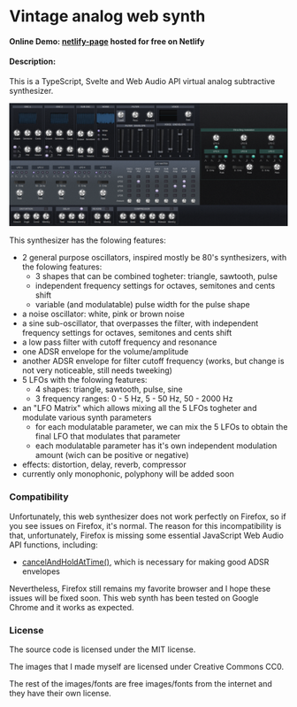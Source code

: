 # Vintage analog web synth

#### Online Demo: [netlify-page](https://vintage-analog-web-synth.netlify.app/) hosted for free on Netlify
#### Description:
This is a TypeScript, Svelte and Web Audio API virtual analog subtractive synthesizer.

![screenshot](screenshots/screenshot-01.png)

This synthesizer has the folowing features:
* 2 general purpose oscillators, inspired mostly be 80's synthesizers, with the folowing features:
  * 3 shapes that can be combined togheter: triangle, sawtooth, pulse
  * independent frequency settings for octaves, semitones and cents shift
  * variable (and modulatable) pulse width for the pulse shape
* a noise oscillator: white, pink or brown noise
* a sine sub-oscillator, that overpasses the filter, with independent frequency settings for octaves, semitones and cents shift
* a low pass filter with cutoff frequency and resonance
* one ADSR envelope for the volume/amplitude
* another ADSR envelope for filter cutoff frequency (works, but change is not very noticeable, still needs tweeking)
* 5 LFOs with the folowing features:
  * 4 shapes: triangle, sawtooth, pulse, sine
  * 3 frequency ranges: 0 - 5 Hz, 5 - 50 Hz, 50 - 2000 Hz
* an "LFO Matrix" which allows mixing all the 5 LFOs togheter and modulate various synth parameters
  * for each modulatable parameter, we can mix the 5 LFOs to obtain the final LFO that modulates that parameter
  * each modulatable parameter has it's own independent modulation amount (wich can be positive or negative)
* effects: distortion, delay, reverb, compressor
* currently only monophonic, polyphony will be added soon

### Compatibility
Unfortunately, this web synthesizer does not work perfectly on Firefox, so if you see issues on Firefox, it's normal.
The reason for this incompatibility is that, unfortunately, Firefox is missing some essential JavaScript Web Audio API functions, including:
- [cancelAndHoldAtTime()](https://developer.mozilla.org/en-US/docs/Web/API/AudioParam/cancelAndHoldAtTime), which is necessary for making good ADSR envelopes

Nevertheless, Firefox still remains my favorite browser and I hope these issues will be fixed soon.
This web synth has been tested on Google Chrome and it works as expected.

### License
The source code is licensed under the MIT license.

The images that I made myself are licensed under Creative Commons CC0.

The rest of the images/fonts are free images/fonts from the internet and they have their own license. 